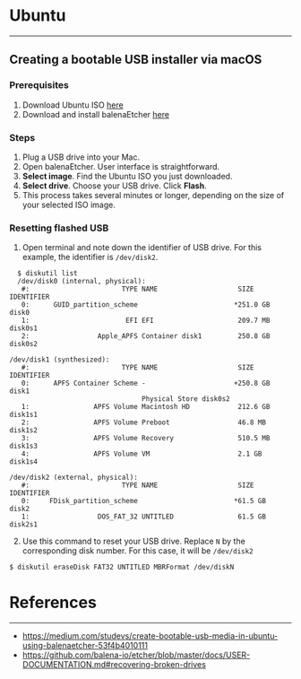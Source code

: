 # Ubuntu
---

## Creating a bootable USB installer via macOS

### Prerequisites
1. Download Ubuntu ISO [here](https://ubuntu.com/download/desktop)
2. Download and install balenaEtcher [here](https://www.balena.io/etcher/)

### Steps
1. Plug a USB drive into your Mac.
2. Open balenaEtcher. User interface is straightforward.
3. **Select image**. Find the Ubuntu ISO you just downloaded.
4. **Select drive**. Choose your USB drive. Click **Flash**.
5. This process takes several minutes or longer, depending on the size of your selected ISO image.

### Resetting flashed USB
1. Open terminal and note down the identifier of USB drive. For this example, the identifier is `/dev/disk2`.
```
  $ diskutil list
  /dev/disk0 (internal, physical):
   #:                       TYPE NAME                    SIZE       IDENTIFIER
   0:      GUID_partition_scheme                        *251.0 GB   disk0
   1:                        EFI EFI                     209.7 MB   disk0s1
   2:                 Apple_APFS Container disk1         250.8 GB   disk0s2

/dev/disk1 (synthesized):
   #:                       TYPE NAME                    SIZE       IDENTIFIER
   0:      APFS Container Scheme -                      +250.8 GB   disk1
                                 Physical Store disk0s2
   1:                APFS Volume Macintosh HD            212.6 GB   disk1s1
   2:                APFS Volume Preboot                 46.8 MB    disk1s2
   3:                APFS Volume Recovery                510.5 MB   disk1s3
   4:                APFS Volume VM                      2.1 GB     disk1s4

/dev/disk2 (external, physical):
   #:                       TYPE NAME                    SIZE       IDENTIFIER
   0:     FDisk_partition_scheme                        *61.5 GB    disk2
   1:                 DOS_FAT_32 UNTITLED                61.5 GB    disk2s1
```
2. Use this command to reset your USB drive. Replace `N` by the corresponding disk number. For this case, it will be `/dev/disk2`
```
$ diskutil eraseDisk FAT32 UNTITLED MBRFormat /dev/diskN
```


# References
---
* https://medium.com/studevs/create-bootable-usb-media-in-ubuntu-using-balenaetcher-53f4b4010111
* https://github.com/balena-io/etcher/blob/master/docs/USER-DOCUMENTATION.md#recovering-broken-drives